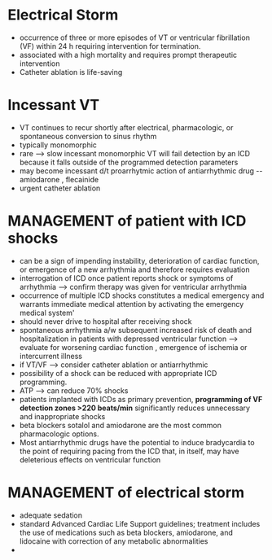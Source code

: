 # Electrical Storm 
- occurrence of three or more episodes of VT or ventricular fibrillation (VF) within 24 h requiring intervention for termination. 
- associated with a high mortality and requires prompt therapeutic intervention 
- Catheter ablation is life-saving 
# Incessant VT
- VT continues to recur shortly after electrical, pharmacologic, or spontaneous conversion to sinus rhythm 
- typically monomorphic 
- rare --> slow incessant monomorphic VT will fail detection by an ICD because it falls outside of the programmed detection parameters
- may become incessant d/t proarrhytmic action of antiarrhythmic drug -- amiodarone , flecainide 
- urgent catheter ablation 
# MANAGEMENT of patient with ICD shocks 
- can be a sign of impending instability, deterioration of cardiac function, or emergence of a new arrhythmia and therefore requires evaluation 
- interrogation of ICD once patient reports shock or symptoms of arrhythmia --> confirm therapy was given for ventricular arrhythmia 
- occurrence of multiple ICD shocks constitutes a medical emergency and warrants immediate medical attention by activating the emergency medical system'
- should never drive to hospital after receiving shock 
- spontaneous arrhythmia a/w subsequent increased risk of death and hospitalization in patients with depressed ventricular function --> evaluate for worsening cardiac function , emergence of ischemia or intercurrent illness 
- if VT/VF --> consider catheter ablation or antiarrhythmic 
- possibility of a shock can be reduced with appropriate ICD programming.
- ATP --> can reduce 70% shocks 
- patients implanted with ICDs as primary prevention, **programming of VF detection zones >220 beats/min** significantly reduces unnecessary and inappropriate shocks
- beta blockers sotalol and amiodarone are the most common pharmacologic options. 
- Most antiarrhythmic drugs have the potential to induce bradycardia to the point of requiring pacing from the ICD that, in itself, may have deleterious effects on ventricular function
# MANAGEMENT of electrical storm 
- adequate sedation 
- standard Advanced Cardiac Life Support guidelines; treatment includes the use of medications such as beta blockers, amiodarone, and lidocaine with correction of any metabolic abnormalities 
- 
